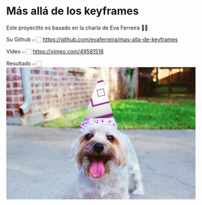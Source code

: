 # Más allá de los keyframes

Este proyectito es basado en la charla de Eva Ferreira 👩🏻

Su Github 👉🏻
https://github.com/evaferreira/mas-alla-de-keyframes

Video 👉🏻 https://vimeo.com/49581518

Resultado 👉🏻 ![DogImage](./result.png)

